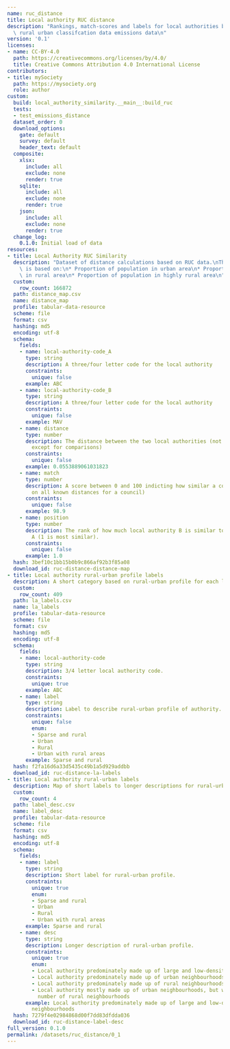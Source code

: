 ```yaml
---
name: ruc_distance
title: Local authority RUC distance
description: "Rankings, match-scores and labels for local authorities based on compoiste\
  \ rural urban classifcation data emissions data\n"
version: '0.1'
licenses:
- name: CC-BY-4.0
  path: https://creativecommons.org/licenses/by/4.0/
  title: Creative Commons Attribution 4.0 International License
contributors:
- title: mySociety
  path: https://mysociety.org
  role: author
custom:
  build: local_authority_similarity.__main__:build_ruc
  tests:
  - test_emissions_distance
  dataset_order: 0
  download_options:
    gate: default
    survey: default
    header_text: default
  composite:
    xlsx:
      include: all
      exclude: none
      render: true
    sqlite:
      include: all
      exclude: none
      render: true
    json:
      include: all
      exclude: none
      render: true
  change_log:
    0.1.0: Initial load of data
resources:
- title: Local Authority RUC Similarity
  description: "Dataset of distance calculations based on RUC data.\nThis distance\
    \ is based on:\n* Proportion of population in urban area\n* Proportion of population\
    \ in rural area\n* Proportion of population in highly rural area\n"
  custom:
    row_count: 166872
  path: distance_map.csv
  name: distance_map
  profile: tabular-data-resource
  scheme: file
  format: csv
  hashing: md5
  encoding: utf-8
  schema:
    fields:
    - name: local-authority-code_A
      type: string
      description: A three/four letter code for the local authority
      constraints:
        unique: false
      example: ABC
    - name: local-authority-code_B
      type: string
      description: A three/four letter code for the local authority
      constraints:
        unique: false
      example: MAV
    - name: distance
      type: number
      description: The distance between the two local authorities (not meaningful
        except for comparisons)
      constraints:
        unique: false
      example: 0.0553889061031823
    - name: match
      type: number
      description: A score between 0 and 100 indicting how similar a council is (based
        on all known distances for a council)
      constraints:
        unique: false
      example: 98.9
    - name: position
      type: number
      description: The rank of how much local authority B is similar to local authority
        A (1 is most similar).
      constraints:
        unique: false
      example: 1.0
  hash: 3bef10c1bb15b0b9c866af92b3f85a08
  download_id: ruc-distance-distance-map
- title: Local authority rural-urban profile labels
  description: A short category based on rural-urban profile for each local authority
  custom:
    row_count: 409
  path: la_labels.csv
  name: la_labels
  profile: tabular-data-resource
  scheme: file
  format: csv
  hashing: md5
  encoding: utf-8
  schema:
    fields:
    - name: local-authority-code
      type: string
      description: 3/4 letter local authority code.
      constraints:
        unique: true
      example: ABC
    - name: label
      type: string
      description: Label to describe rural-urban profile of authority.
      constraints:
        unique: false
        enum:
        - Sparse and rural
        - Urban
        - Rural
        - Urban with rural areas
      example: Sparse and rural
  hash: f2fa16d6a33d5435c49b1a5d929addbb
  download_id: ruc-distance-la-labels
- title: Local authority rural-urban labels
  description: Map of short labels to longer descriptions for rural-urban categories.
  custom:
    row_count: 4
  path: label_desc.csv
  name: label_desc
  profile: tabular-data-resource
  scheme: file
  format: csv
  hashing: md5
  encoding: utf-8
  schema:
    fields:
    - name: label
      type: string
      description: Short label for rural-urban profile.
      constraints:
        unique: true
        enum:
        - Sparse and rural
        - Urban
        - Rural
        - Urban with rural areas
      example: Sparse and rural
    - name: desc
      type: string
      description: Longer description of rural-urban profile.
      constraints:
        unique: true
        enum:
        - Local authority predominately made up of large and low-density rural neighbourhoods
        - Local authority predominately made up of urban neighbourhoods
        - Local authority predominately made up of rural neighbourhoods
        - Local authority mostly made up of urban neighbourhoods, but with a significant
          number of rural neighbourhoods
      example: Local authority predominately made up of large and low-density rural
        neighbourhoods
  hash: 7279f4e02984868d00f7dd83dfdda036
  download_id: ruc-distance-label-desc
full_version: 0.1.0
permalink: /datasets/ruc_distance/0_1
---
```

